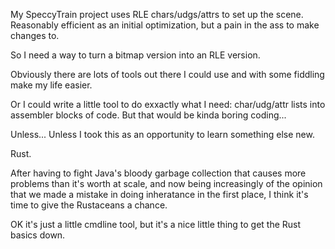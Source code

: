 My SpeccyTrain project uses RLE chars/udgs/attrs to set up the scene. Reasonably efficient as an initial optimization, but a pain in the ass to make changes to.

So I need a way to turn a bitmap version into an RLE version.

Obviously there are lots of tools out there I could use and with some fiddling make my life easier. 

Or I could write a little tool to do exxactly what I need: char/udg/attr lists into assembler blocks of code.
But that would be kinda boring coding...

Unless... Unless I took this as an opportunity to learn something else new.

Rust.

After having to fight Java's bloody garbage collection that causes more problems than it's worth at scale, and now being increasingly of the opinion that we made a mistake in doing inheratance in the first place, I think it's time to give the Rustaceans a chance.

OK it's just a little cmdline tool, but it's a nice little thing to get the Rust basics down. 
